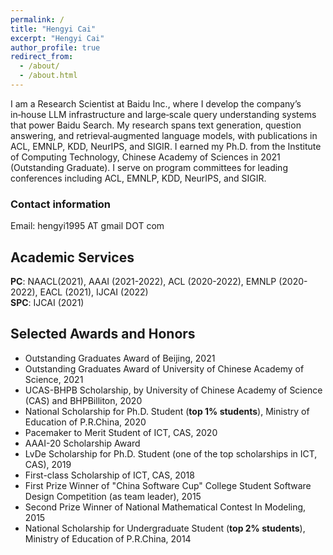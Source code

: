 ```yaml
---
permalink: /
title: "Hengyi Cai"
excerpt: "Hengyi Cai"
author_profile: true
redirect_from: 
  - /about/
  - /about.html
---
```


<!-- Hengyi Cai (蔡恒毅) received his Ph.D. from [Institute of Computing Technology](http://www.ict.ac.cn){:target="_blank"}, [Chinese Academy of Sciences](https://www.ucas.ac.cn){:target="_blank"} (**Outstanding Graduate**).
He has a broad research interest related to natural languages and machine learning.
Currently, He is focusing on the research of natural language processing, especially Natural Language Generation and Efficient&Effective Text Retrieval. --> 

I am a Research Scientist at Baidu Inc., where I develop the company’s in‑house LLM infrastructure and large‑scale query understanding systems that power Baidu Search. My research spans text generation, question answering, and retrieval‑augmented language models, with publications in ACL, EMNLP, KDD, NeurIPS, and SIGIR. I earned my Ph.D. from the Institute of Computing Technology, Chinese Academy of Sciences in 2021 (Outstanding Graduate). I serve on program committees for leading conferences including ACL, EMNLP, KDD, NeurIPS, and SIGIR.

<!-- He is proud to have collaborated with [Dr. Hongshen Chen](https://www.chenhongshen.com/) from JD.com, and [Dr. Dawei Yin](http://www.yindawei.com/) from Baidu inc.. -->

<!-- **Advertisement: I am expected to graduate in Jun. 2021, and I'm now actively looking for a NLP-related position in either academia or industry.** -->

<!-- Curriculum vitae is available upon request. -->

### Contact information

Email: hengyi1995 AT gmail DOT com  
<!-- WeChat: hengyi-cai -->

## Academic Services

**PC**: NAACL(2021), AAAI (2021-2022), ACL (2020-2022), EMNLP (2020-2022), EACL (2021), IJCAI (2022)  
**SPC**: IJCAI (2021)  

## Selected Awards and Honors

- Outstanding Graduates Award of Beijing, 2021  
- Outstanding Graduates Award of University of Chinese Academy of Science, 2021  
- UCAS-BHPB Scholarship, by University of Chinese Academy of Science (CAS) and BHPBilliton, 2020  
- National Scholarship for Ph.D. Student (**top 1% students**), Ministry of Education of P.R.China, 2020  
- Pacemaker to Merit Student of ICT, CAS, 2020  
- AAAI-20 Scholarship Award  
- LvDe Scholarship for Ph.D. Student (one of the top scholarships in ICT, CAS), 2019  
- First-class Scholarship of ICT, CAS, 2018  
- First Prize Winner of "China Software Cup" College Student Software Design Competition (as team leader), 2015  
- Second Prize Winner of National Mathematical Contest In Modeling, 2015  
- National Scholarship for Undergraduate Student (**top 2% students**), Ministry of Education of P.R.China, 2014  

<!-- ## Useful Links
- [Research tips](http://www.ifs.tuwien.ac.at/~silvia/research-tips/){:target="_blank"} by Sylvia Miksch.
<<<<<<< HEAD
- [You and your research](http://www.cs.virginia.edu/~robins/YouAndYourResearch.html){:target="_blank"}. -->
